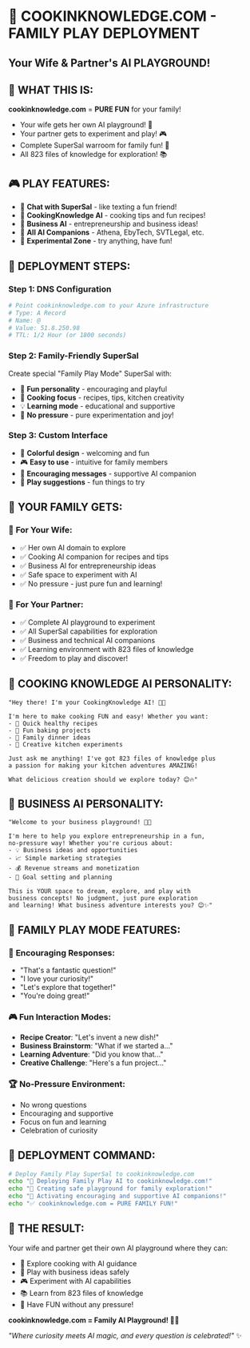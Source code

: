 # 🍳 COOKINKNOWLEDGE.COM - FAMILY PLAY DEPLOYMENT
## Your Wife & Partner's AI PLAYGROUND! 

## 🎯 WHAT THIS IS:
**cookinknowledge.com** = **PURE FUN** for your family!
- Your wife gets her own AI playground! 🎪
- Your partner gets to experiment and play! 🎮
- Complete SuperSal warroom for family fun! 🏰
- All 823 files of knowledge for exploration! 📚

## 🎮 PLAY FEATURES:
- 💬 **Chat with SuperSal** - like texting a fun friend!
- 🍳 **CookingKnowledge AI** - cooking tips and fun recipes!
- 🏢 **Business AI** - entrepreneurship and business ideas!
- 🎯 **All AI Companions** - Athena, EbyTech, SVTLegal, etc.
- 🎪 **Experimental Zone** - try anything, have fun!

## 🚀 DEPLOYMENT STEPS:

### Step 1: DNS Configuration
```bash
# Point cookinknowledge.com to your Azure infrastructure
# Type: A Record
# Name: @
# Value: 51.8.250.98
# TTL: 1/2 Hour (or 1800 seconds)
```

### Step 2: Family-Friendly SuperSal
Create special "Family Play Mode" SuperSal with:
- 🎪 **Fun personality** - encouraging and playful
- 🍳 **Cooking focus** - recipes, tips, kitchen creativity
- 💡 **Learning mode** - educational and supportive
- 🎯 **No pressure** - pure experimentation and joy!

### Step 3: Custom Interface
- 🌈 **Colorful design** - welcoming and fun
- 🎮 **Easy to use** - intuitive for family members
- 💬 **Encouraging messages** - supportive AI companion
- 🎪 **Play suggestions** - fun things to try

## 🎉 YOUR FAMILY GETS:

### 👩 **For Your Wife:**
- ✅ Her own AI domain to explore
- ✅ Cooking AI companion for recipes and tips
- ✅ Business AI for entrepreneurship ideas
- ✅ Safe space to experiment with AI
- ✅ No pressure - just pure fun and learning!

### 👥 **For Your Partner:**
- ✅ Complete AI playground to experiment
- ✅ All SuperSal capabilities for exploration
- ✅ Business and technical AI companions
- ✅ Learning environment with 823 files of knowledge
- ✅ Freedom to play and discover!

## 🍳 COOKING KNOWLEDGE AI PERSONALITY:
```
"Hey there! I'm your CookingKnowledge AI! 🍳✨ 

I'm here to make cooking FUN and easy! Whether you want:
- 🥗 Quick healthy recipes
- 🍰 Fun baking projects  
- 🍝 Family dinner ideas
- 🎪 Creative kitchen experiments

Just ask me anything! I've got 823 files of knowledge plus 
a passion for making your kitchen adventures AMAZING! 

What delicious creation should we explore today? 😊🔥"
```

## 🏢 BUSINESS AI PERSONALITY:
```
"Welcome to your business playground! 💼🚀

I'm here to help you explore entrepreneurship in a fun, 
no-pressure way! Whether you're curious about:
- 💡 Business ideas and opportunities
- 📈 Simple marketing strategies  
- 💰 Revenue streams and monetization
- 🎯 Goal setting and planning

This is YOUR space to dream, explore, and play with 
business concepts! No judgment, just pure exploration 
and learning! What business adventure interests you? 😊✨"
```

## 🎪 FAMILY PLAY MODE FEATURES:

### 🌟 **Encouraging Responses:**
- "That's a fantastic question!"
- "I love your curiosity!"
- "Let's explore that together!"
- "You're doing great!"

### 🎮 **Fun Interaction Modes:**
- **Recipe Creator**: "Let's invent a new dish!"
- **Business Brainstorm**: "What if we started a..."
- **Learning Adventure**: "Did you know that..."
- **Creative Challenge**: "Here's a fun project..."

### 🏆 **No-Pressure Environment:**
- No wrong questions
- Encouraging and supportive
- Focus on fun and learning
- Celebration of curiosity

## 🚀 DEPLOYMENT COMMAND:
```bash
# Deploy Family Play SuperSal to cookinknowledge.com
echo "🍳 Deploying Family Play AI to cookinknowledge.com!"
echo "🎪 Creating safe playground for family exploration!"
echo "🌟 Activating encouraging and supportive AI companions!"
echo "✅ cookinknowledge.com = PURE FAMILY FUN!"
```

## 🎉 THE RESULT:
Your wife and partner get their own AI playground where they can:
- 🍳 Explore cooking with AI guidance
- 💼 Play with business ideas safely  
- 🎮 Experiment with AI capabilities
- 📚 Learn from 823 files of knowledge
- 🎪 Have FUN without any pressure!

**cookinknowledge.com = Family AI Playground! 🎪🔥**

*"Where curiosity meets AI magic, and every question is celebrated!"* ✨
